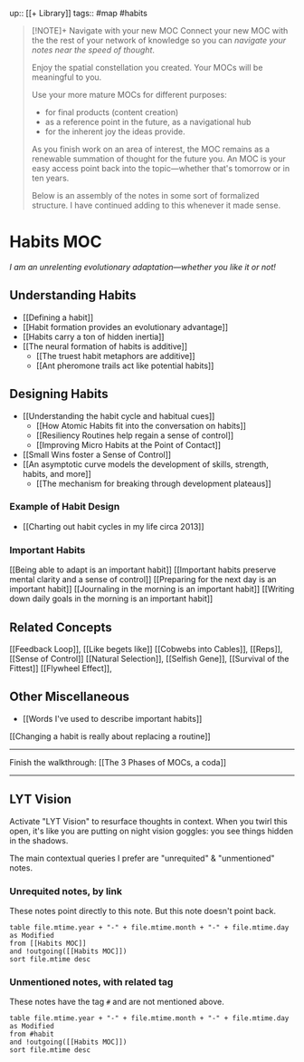 up:: [[+ Library]]
tags:: #map #habits

> [!NOTE]+ Navigate with your new MOC
> Connect your new MOC with the the rest of your network of knowledge so you can *navigate your notes near the speed of thought*.
>
> Enjoy the spatial constellation you created. Your MOCs will be meaningful to you.
>
> Use your more mature MOCs for different purposes:
> - for final products (content creation)
> - as a reference point in the future, as a navigational hub
> - for the inherent joy the ideas provide.
>
> As you finish work on an area of interest, the MOC remains as a renewable summation of thought for the future you. An MOC is your easy access point back into the topic—whether that's tomorrow or in ten years.
>
> Below is an assembly of the notes in some sort of formalized structure. I have continued adding to this whenever it made sense.

# Habits MOC
*I am an unrelenting evolutionary adaptation—whether you like it or not!*

## Understanding Habits
- [[Defining a habit]]
- [[Habit formation provides an evolutionary advantage]]
- [[Habits carry a ton of hidden inertia]]
- [[The neural formation of habits is additive]]
	- [[The truest habit metaphors are additive]]
	- [[Ant pheromone trails act like potential habits]]

## Designing Habits
- [[Understanding the habit cycle and habitual cues]]
	- [[How Atomic Habits fit into the conversation on habits]]
	- [[Resiliency Routines help regain a sense of control]]
	- [[Improving Micro Habits at the Point of Contact]]
- [[Small Wins foster a Sense of Control]]
- [[An asymptotic curve models the development of skills, strength, habits, and more]]
	- [[The mechanism for breaking through development plateaus]]

### Example of Habit Design
- [[Charting out habit cycles in my life circa 2013]]

### Important Habits
[[Being able to adapt is an important habit]]
[[Important habits preserve mental clarity and a sense of control]]
[[Preparing for the next day is an important habit]]
[[Journaling in the morning is an important habit]]
[[Writing down daily goals in the morning is an important habit]]


## Related Concepts
[[Feedback Loop]], [[Like begets like]]
[[Cobwebs into Cables]], [[Reps]], [[Sense of Control]]
[[Natural Selection]], [[Selfish Gene]], [[Survival of the Fittest]]
[[Flywheel Effect]],

## Other Miscellaneous
 - [[Words I've used to describe important habits]]


[[Changing a habit is really about replacing a routine]]

---

Finish the walkthrough: [[The 3 Phases of MOCs, a coda]]

---
## LYT Vision
Activate "LYT Vision" to resurface thoughts in context. When you twirl this open, it's like you are putting on night vision goggles: you see things hidden in the shadows.

The main contextual queries I prefer are "unrequited" & "unmentioned" notes.

### Unrequited notes, by link
These notes point directly to this note. But this note doesn't point back.
```dataview
table file.mtime.year + "-" + file.mtime.month + "-" + file.mtime.day as Modified
from [[Habits MOC]]
and !outgoing([[Habits MOC]])
sort file.mtime desc
```

### Unmentioned notes, with related tag
These notes have the tag `#` and are not mentioned above.

```dataview
table file.mtime.year + "-" + file.mtime.month + "-" + file.mtime.day as Modified
from #habit
and !outgoing([[Habits MOC]])
sort file.mtime desc
```
